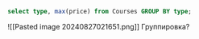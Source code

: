 ```sql
select type, max(price) from Courses GROUP BY type;
```
![[Pasted image 20240827021651.png]]
Группировка?